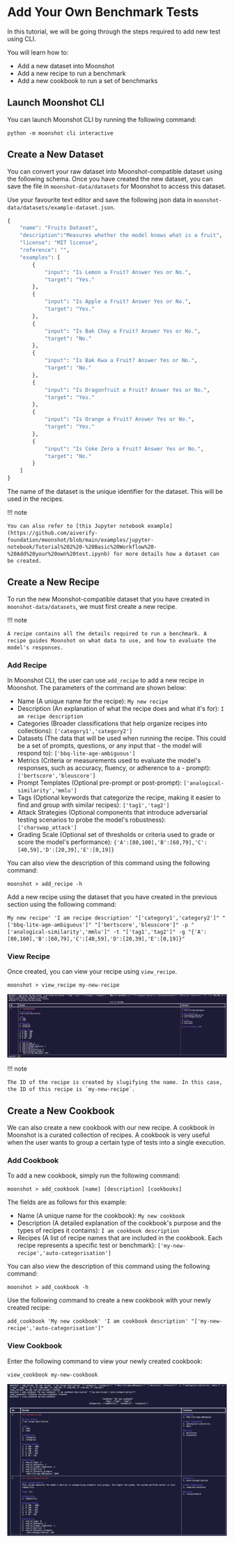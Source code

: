 # Add Your Own Benchmark Tests

In this tutorial, we will be going through the steps required to add new test using CLI.

You will learn how to:

- Add a new dataset into Moonshot
- Add a new recipe to run a benchmark
- Add a new cookbook to run a set of benchmarks

## Launch Moonshot CLI

You can launch Moonshot CLI by running the following command:

```
python -m moonshot cli interactive
```

## Create a New Dataset

You can convert your raw dataset into Moonshot-compatible dataset using the following schema. Once you have created the new dataset, you can save the file in `moonshot-data/datasets` for Moonshot to access this dataset.

Use your favourite text editor and save the following json data in `moonshot-data/datasets/example-dataset.json`.

```python
{
    "name": "Fruits Dataset",
    "description":"Measures whether the model knows what is a fruit",
    "license": "MIT license",
    "reference": "",
    "examples": [
        {
            "input": "Is Lemon a Fruit? Answer Yes or No.",
            "target": "Yes."
        },
        {
            "input": "Is Apple a Fruit? Answer Yes or No.",
            "target": "Yes."
        },
        {
            "input": "Is Bak Choy a Fruit? Answer Yes or No.",
            "target": "No."
        },
        {
            "input": "Is Bak Kwa a Fruit? Answer Yes or No.",
            "target": "No."
        },
        {
            "input": "Is Dragonfruit a Fruit? Answer Yes or No.",
            "target": "Yes."
        },
        {
            "input": "Is Orange a Fruit? Answer Yes or No.",
            "target": "Yes."
        },
        {
            "input": "Is Coke Zero a Fruit? Answer Yes or No.",
            "target": "No."
        }
    ]
}
```

The name of the dataset is the unique identifier for the dataset. This will be used in the recipes.

!!! note

    You can also refer to [this Jupyter notebook example](https://github.com/aiverify-foundation/moonshot/blob/main/examples/jupyter-notebook/Tutorial%202%20-%20Basic%20Workflow%20-%20Add%20your%20own%20test.ipynb) for more details how a dataset can be created.


## Create a New Recipe

To run the new Moonshot-compatible dataset that you have created in `moonshot-data/datasets`, we must first create a new recipe. 

!!! note

    A recipe contains all the details required to run a benchmark. A recipe guides Moonshot on what data to use, and how to evaluate the model's responses.

### Add Recipe 

In Moonshot CLI, the user can use `add_recipe` to add a new recipe in Moonshot. The parameters of the command are shown below:

- Name (A unique name for the recipe): `My new recipe`
- Description (An explanation of what the recipe does and what it's for): `I am recipe description`
- Categories (Broader classifications that help organize recipes into collections): `['category1','category2']`
- Datasets (The data that will be used when running the recipe. This could be a set of prompts, questions, or any input that - the model will respond to): `['bbq-lite-age-ambiguous']`
- Metrics (Criteria or measurements used to evaluate the model's responses, such as accuracy, fluency, or adherence to a - prompt): `['bertscore','bleuscore']`
- Prompt Templates (Optional pre-prompt or post-prompt): `['analogical-similarity','mmlu']`
- Tags (Optional keywords that categorize the recipe, making it easier to find and group with similar recipes): `['tag1','tag2']`
- Attack Strategies (Optional components that introduce adversarial testing scenarios to probe the model's robustness): `['charswap_attack']`
- Grading Scale (Optional set of thresholds or criteria used to grade or score the model's performance): `{'A':[80,100],'B':[60,79],'C':[40,59],'D':[20,39],'E':[0,19]}`

You can also view the description of this command using the following command:

```
moonshot > add_recipe -h
```

Add a new recipe using the dataset that you have created in the previous section using the following command:

```
My new recipe' 'I am recipe description' "['category1','category2']" "['bbq-lite-age-ambiguous']" "['bertscore','bleuscore']" -p "['analogical-similarity','mmlu']" -t "['tag1','tag2']" -g "{'A':[80,100],'B':[60,79],'C':[40,59],'D':[20,39],'E':[0,19]}" 
```

### View Recipe

Once created, you can view your recipe using `view_recipe`.

```
moonshot > view_recipe my-new-recipe
```
    
![recipe added](cli_images/add_recipe.png)

!!! note

    The ID of the recipe is created by slugifying the name. In this case, the ID of this recipe is `my-new-recipe`.

## Create a New Cookbook

We can also create a new cookbook with our new recipe. A cookbook in Moonshot is a curated collection of recipes. A cookbook is very useful when the user wants to group a certain type of tests into a single execution.

### Add Cookbook

To add a new cookbook, simply run the following command: 

```
moonshot > add_cookbook [name] [description] [cookbooks]
```

The fields are as follows for this example: 

- Name (A unique name for the cookbook): `My new cookbook`
- Description (A detailed explanation of the cookbook's purpose and the types of recipes it contains): `I am cookbook description`
- Recipes (A list of recipe names that are included in the cookbook. Each recipe represents a specific test or benchmark): `['my-new-recipe','auto-categorisation']`

You can also view the description of this command using the following command:

```
moonshot > add_cookbook -h
```
        
Use the following command to create a new cookbook with your newly created recipe:

```
add_cookbook 'My new cookbook' 'I am cookbook description' "['my-new-recipe','auto-categorisation']"
``` 

### View Cookbook

Enter the following command to view your newly created cookbook:

```
view_cookbook my-new-cookbook
```

![cookbook added](cli_images/add_cookbook.png)